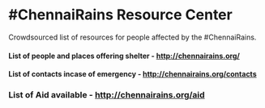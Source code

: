 # #ChennaiRains Resource Center
Crowdsourced list of resources for people affected by the #ChennaiRains.


#### List of people and places offering shelter - http://chennairains.org/

#### List of contacts incase of emergency - http://chennairains.org/contacts

### List of Aid available - http://chennairains.org/aid

